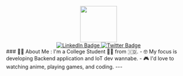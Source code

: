<div id="header" align="center">
  <img src="https://media.giphy.com/media/Rjub7AIEIbXT0tzbr3/giphy.gif" width="100"/>
</div>

<div id="intro" align="center">
  <div id="badges">
    <a href="https://www.linkedin.com/in/sadamuhiz/"> 
      <img src="https://img.shields.io/badge/LinkedIn-blue?style=for-the-badge&logo=linkedin&logoColor=white" alt="LinkedIn Badge"/>
    </a>
    <a href="https://twitter.com/hizbullah_m" >
      <img src="https://img.shields.io/badge/Twitter-blue?style=for-the-badge&logo=twitter&logoColor=white" alt="Twitter Badge"/>
    </a>
  </div>
</div>
### 👨‍💻 About Me :
    I'm a College Student 👨‍🎓 from 🇮🇩.
      - 🤓 My focus is developing Backend application and IoT dev wannabe.
      - 🎮 I'd love to watching anime, playing games, and coding.
---

